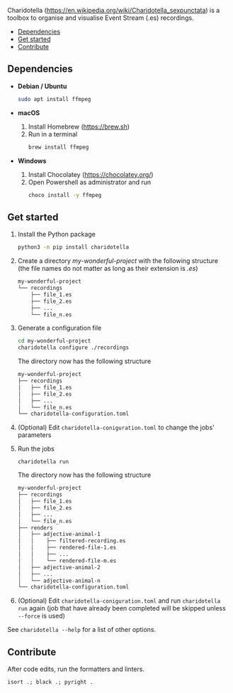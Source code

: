 Charidotella (https://en.wikipedia.org/wiki/Charidotella_sexpunctata) is a toolbox to organise and visualise Event Stream (.es) recordings.

- [Dependencies](#dependencies)
- [Get started](#get-started)
- [Contribute](#contribute)


## Dependencies

-   **Debian / Ubuntu**

    ```sh
    sudo apt install ffmpeg
    ```

-   **macOS**

    1. Install Homebrew (https://brew.sh)
    2. Run in a terminal
        ```sh
        brew install ffmpeg
        ```

-   **Windows**
    1. Install Chocolatey (https://chocolatey.org/)
    2. Open Powershell as administrator and run
        ```sh
        choco install -y ffmpeg
        ```

## Get started

1. Install the Python package

    ```sh
    python3 -m pip install charidotella
    ```

2. Create a directory _my-wonderful-project_ with the following structure (the file names do not matter as long as their extension is _.es_)

    ```txt
    my-wonderful-project
    └── recordings
        ├── file_1.es
        ├── file_2.es
        ├── ...
        └── file_n.es
    ```

3. Generate a configuration file

    ```sh
    cd my-wonderful-project
    charidotella configure ./recordings
    ```

    The directory now has the following structure

    ```txt
    my-wonderful-project
    ├── recordings
    │   ├── file_1.es
    │   ├── file_2.es
    │   ├── ...
    │   └── file_n.es
    └── charidotella-configuration.toml
    ```

4. (Optional) Edit `charidotella-coniguration.toml` to change the jobs' parameters

5. Run the jobs

    ```
    charidotella run
    ```

    The directory now has the following structure

    ```txt
    my-wonderful-project
    ├── recordings
    │   ├── file_1.es
    │   ├── file_2.es
    │   ├── ...
    │   └── file_n.es
    ├── renders
    │   ├── adjective-animal-1
    │   │    ├── filtered-recording.es
    │   │    ├── rendered-file-1.es
    │   │    ├── ...
    │   │    └── rendered-file-m.es
    │   ├── adjective-animal-2
    │   ├── ...
    │   └── adjective-animal-n
    └── charidotella-configuration.toml
    ```

6. (Optional) Edit `charidotella-coniguration.toml` and run `charidotella run` again (job that have already been completed will be skipped unless `--force` is used)

See `charidotella --help` for a list of other options.

## Contribute

After code edits, run the formatters and linters.

```
isort .; black .; pyright .
```
